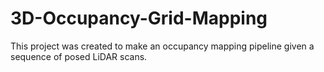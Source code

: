 # 3D-Occupancy-Grid-Mapping
This project was created to make an occupancy mapping pipeline given a sequence of posed LiDAR scans.
